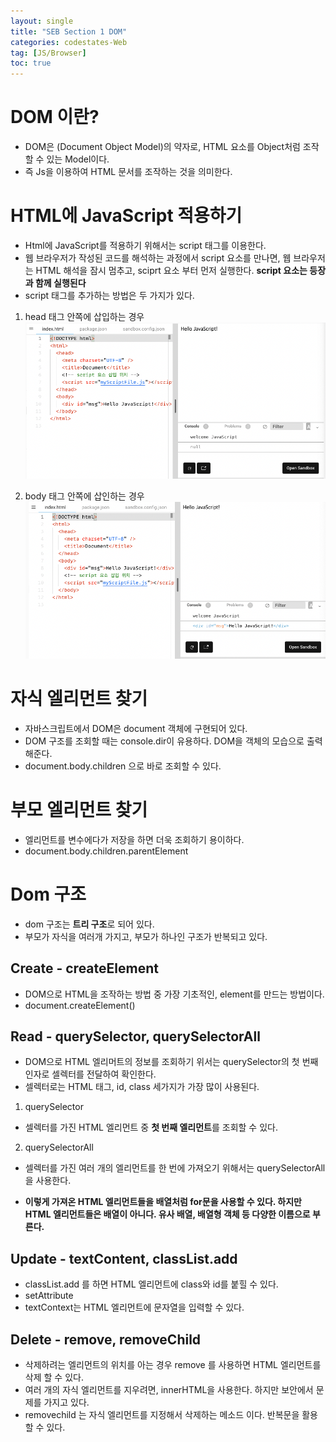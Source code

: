 ```yaml
---
layout: single
title: "SEB Section 1 DOM"
categories: codestates-Web
tag: [JS/Browser]
toc: true
---
```


# DOM 이란?

- DOM은 (Document Object Model)의 약자로, HTML 요소를 Object처럼 조작 할 수 있는 Model이다.
- 즉 Js을 이용하여 HTML 문서를 조작하는 것을 의미한다.

# HTML에 JavaScript 적용하기

- Html에 JavaScript를 적용하기 위해서는 script 태그를 이용한다.
- 웹 브라우저가 작성된 코드를 해석하는 과정에서 script 요소를 만나면, 웹 브라우저는 HTML 해석을 잠시 멈추고, sciprt 요소 부터 먼저 실행한다. **script 요소는 등장과 함께 실행된다**
- script 태그를 추가하는 방법은 두 가지가 있다.

1. head 태그 안쪽에 삽입하는 경우
   <img src="/assets/images/DOM1.png">

2. body 태그 안쪽에 삽인하는 경우
   <img src="/assets/images/DOM2.png">

# 자식 엘리먼트 찾기

- 자바스크립트에서 DOM은 document 객체에 구현되어 있다.
- DOM 구조를 조회할 때는 console.dir이 유용하다. DOM을 객체의 모습으로 출력해준다.
- document.body.children 으로 바로 조회할 수 있다.

# 부모 엘리먼트 찾기

- 엘리먼트를 변수에다가 저장을 하면 더욱 조회하기 용이하다.
- document.body.children.parentElement

# Dom 구조

- dom 구조는 **트리 구조**로 되어 있다.
- 부모가 자식을 여러개 가지고, 부모가 하나인 구조가 반복되고 있다.

## Create - createElement

- DOM으로 HTML을 조작하는 방법 중 가장 기초적인, element를 만드는 방법이다.
- document.createElement()

## Read - querySelector, querySelectorAll

- DOM으로 HTML 엘리머트의 정보를 조회하기 위서는 querySelector의 첫 번째 인자로 셀렉터를 전달하여 확인한다.
- 셀렉터로는 HTML 태그, id, class 세가지가 가장 많이 사용된다.

1. querySelector

- 셀렉터를 가진 HTML 엘리먼트 중 **첫 번째 엘리먼트**를 조회할 수 있다.

2. querySelectorAll

- 셀렉터를 가진 여러 개의 엘리먼트를 한 번에 가져오기 위해서는 querySelectorAll을 사용한다.

- **이렇게 가져온 HTML 엘리먼트들을 배열처럼 for문을 사용할 수 있다. 하지만 HTML 엘리먼트들은 배열이 아니다. 유사 배열, 배열형 객체 등 다양한 이름으로 부른다.**

## Update - textContent, classList.add

- classList.add 를 하면 HTML 엘리먼트에 class와 id를 붙힐 수 있다.
- setAttribute
- textContext는 HTML 엘리먼트에 문자열을 입력할 수 있다.

## Delete - remove, removeChild

- 삭제하려는 엘리먼트의 위치를 아는 경우 remove 를 사용하면 HTML 엘리먼트를 삭제 할 수 있다.
- 여러 개의 자식 엘리먼트를 지우려면, innerHTML을 사용한다. 하지만 보안에서 문제를 가지고 있다.
- removechild 는 자식 엘리먼트를 지정해서 삭제하는 메소드 이다. 반복문을 활용할 수 있다.
